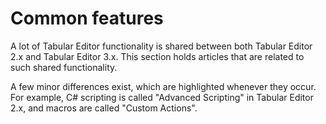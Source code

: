 ﻿# Common features

A lot of Tabular Editor functionality is shared between both Tabular Editor 2.x and Tabular Editor 3.x. This section holds articles that are related to such shared functionality.

A few minor differences exist, which are highlighted whenever they occur. For example, C# scripting is called "Advanced Scripting" in Tabular Editor 2.x, and macros are called "Custom Actions".
